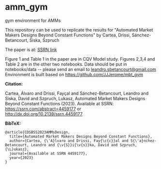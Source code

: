 # amm_gym
gym environment for AMMs

This repository can be used to replicate the results for "Automated Market Makers Designs Beyond Constant Functions" by Cartea, Drissi, Sánchez-Betancourt, Siska, Szpruch

The paper is at: [SSRN link](https://dx.doi.org/10.2139/ssrn.4459177)

Figure 1 and Table 1 in the paper are in CQV Model study.
Figures 2,3,4 and Table 2 are in the other two notebooks.
Data should be put in notebooks/data -- please send an email to leandro.sbetancourt@gmail.com 
Environment is built based on https://github.com/JJJerome/mbt_gym

**Citation:**

Cartea, Álvaro and Drissi, Fayçal and Sánchez-Betancourt, Leandro and Siska, David and Szpruch, Lukasz, Automated Market Makers Designs Beyond Constant Functions (2023). Available at SSRN: https://ssrn.com/abstract=4459177 or http://dx.doi.org/10.2139/ssrn.4459177

**BibTeX:**
```
@article{CDSBSS2023AMMsDesign,
  title={Automated Market Makers Designs Beyond Constant Functions},
  author={Cartea, {\'A}lvaro and Drissi, Fay{\c{c}}al and S{\'a}nchez-Betancourt, Leandro and {\v{S}}i{\v{s}}ka, David and Szpruch, {\L}ukasz},
  journal={Available at SSRN 4459177},
  year={2023}
}
```
